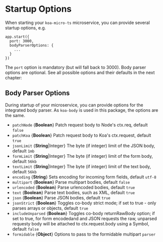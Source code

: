# Startup Options

When starting your `koa-micro-ts` microservice, you can provide several startup options, e.g.

```
app.start({
  port: 3000,
  bodyParserOptions: {
    ...
  }
})
```

The `port` option is mandatory (but will fall back to 3000). Body parser options are optional. See all possible options and their defaults in the next chapter:

## Body Parser Options

During startup of your microservice, you can provide options for the integrated body parser. As `koa-body` is used in this package, the options are the same.

- `patchNode` {**Boolean**} Patch request body to Node's ctx.req, default `false`
- `patchKoa` {**Boolean**} Patch request body to Koa's ctx.request, default `true`
- `jsonLimit` {**String**|Integer} The byte (if integer) limit of the JSON body, default `1mb`
- `formLimit` {**String**|Integer} The byte (if integer) limit of the form body, default `56kb`
- `textLimit` {**String**|Integer} The byte (if integer) limit of the text body, default `56kb`
- `encoding` {**String**} Sets encoding for incoming form fields, default `utf-8`
- `multipart` {**Boolean**} Parse multipart bodies, default `false`
- `urlencoded` {**Boolean**} Parse urlencoded bodies, default `true`
- `text` {**Boolean**} Parse text bodies, such as XML, default `true`
- `json` {**Boolean**} Parse JSON bodies, default `true`
- `jsonStrict` {**Boolean**} Toggles co-body strict mode; if set to true - only parses arrays or objects, default `true`
- `includeUnparsed` {**Boolean**} Toggles co-body returnRawBody option; if set to true, for form encodedand and JSON requests the raw, unparsed requesty body will be attached to ctx.request.body using a Symbol, default `false`
- `formidable` {**Object**} Options to pass to the formidable multipart `parser`
